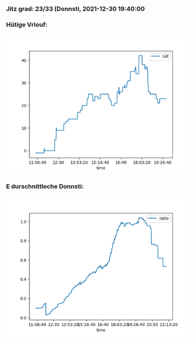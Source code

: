 ### Jitz grad: 23/33 (Donnsti, 2021-12-30 19:40:00

### Hütige Vrlouf:
![Graph](Today.png)

### E durschnittleche Donnsti:
![Graph](Donnsti.png)